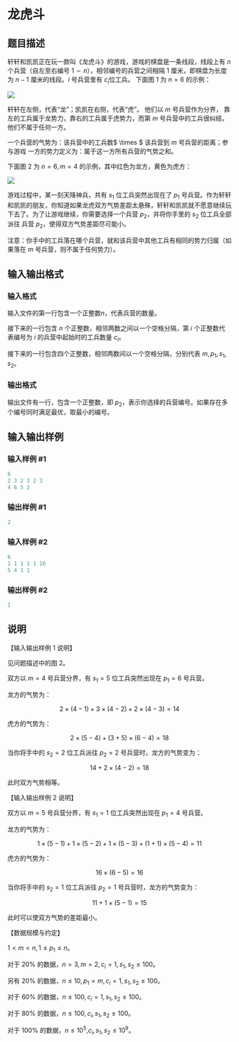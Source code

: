 # 龙虎斗

## 题目描述

轩轩和凯凯正在玩一款叫《龙虎斗》的游戏，游戏的棋盘是一条线段，线段上有 $n$ 个兵营（自左至右编号 $1 \sim n$），相邻编号的兵营之间相隔 $1$ 厘米，即棋盘为长度为 $n-1$ 厘米的线段。$i$ 号兵营里有 $c_i$位工兵。 下面图 1 为 $n=6$ 的示例：

![](https://cdn.luogu.com.cn/upload/pic/43224.png)

轩轩在左侧，代表“龙”；凯凯在右侧，代表“虎”。 他们以 $m$ 号兵营作为分界， 靠左的工兵属于龙势力，靠右的工兵属于虎势力，而第 $m$ 号兵营中的工兵很纠结，他们不属于任何一方。

一个兵营的气势为：该兵营中的工兵数$ \times $ 该兵营到 $m$ 号兵营的距离；参与游戏 一方的势力定义为：属于这一方所有兵营的气势之和。

下面图 2 为 $n = 6,m = 4$ 的示例，其中红色为龙方，黄色为虎方：

![](https://cdn.luogu.com.cn/upload/pic/43225.png)

游戏过程中，某一刻天降神兵，共有 $s_1$ 位工兵突然出现在了 $p_1$ 号兵营。作为轩轩和凯凯的朋友，你知道如果龙虎双方气势差距太悬殊，轩轩和凯凯就不愿意继续玩下去了。为了让游戏继续，你需要选择一个兵营 $p_2$，并将你手里的 $s_2$ 位工兵全部派往 兵营 $p_2$，使得双方气势差距尽可能小。

注意：你手中的工兵落在哪个兵营，就和该兵营中其他工兵有相同的势力归属（如果落在 $m$ 号兵营，则不属于任何势力）。

## 输入输出格式

### 输入格式

输入文件的第一行包含一个正整数$n$，代表兵营的数量。

接下来的一行包含 $n$ 个正整数，相邻两数之间以一个空格分隔，第 $i$ 个正整数代 表编号为 $i$ 的兵营中起始时的工兵数量 $c_i$。

接下来的一行包含四个正整数，相邻两数间以一个空格分隔，分别代表 $m,p_1,s_1,s_2$。

### 输出格式

输出文件有一行，包含一个正整数，即 $p_2$，表示你选择的兵营编号。如果存在多个编号同时满足最优，取最小的编号。 

## 输入输出样例

### 输入样例 #1

```cpp
6 
2 3 2 3 2 3 
4 6 5 2 
```


### 输出样例 #1

```cpp
2
```


### 输入样例 #2

```cpp
6 
1 1 1 1 1 16 
5 4 1 1
```


### 输出样例 #2

```cpp
1
```


## 说明

【输入输出样例 1 说明】

见问题描述中的图 2。

双方以 $m=4$ 号兵营分界，有 $s_1=5$ 位工兵突然出现在 $p_1=6$ 号兵营。

龙方的气势为：

$$2 \times (4-1)+3 \times (4-2)+2 \times (4-3) = 14$$

虎方的气势为：

$$2 \times (5 - 4) + (3 + 5) \times (6 - 4) = 18$$

当你将手中的 $s_2 = 2$ 位工兵派往 $p_2 = 2$ 号兵营时，龙方的气势变为：

$$14 + 2 \times (4 - 2) = 18$$

此时双方气势相等。

【输入输出样例 2 说明】

双方以 $m = 5$ 号兵营分界，有 $s_1 = 1$ 位工兵突然出现在 $p_1 = 4$ 号兵营。

龙方的气势为：

$$1 \times (5 - 1) + 1 \times (5 - 2) + 1 \times (5 - 3) + (1 + 1) \times (5 - 4) = 11$$

虎方的气势为：

$$16 \times (6 - 5) = 16$$

当你将手中的 $s_2 = 1$ 位工兵派往 $p_2 = 1$ 号兵营时，龙方的气势变为：

$$11 + 1 \times (5 - 1) = 15$$

此时可以使双方气势的差距最小。

【数据规模与约定】

$1 < m < n,1 ≤ p_1 ≤ n$。

对于 $20\%$ 的数据，$n = 3,m = 2, c_i = 1, s_1,s_2 ≤ 100$。

另有 $20\%$ 的数据，$n ≤ 10, p_1 = m, c_i = 1, s_1,s_2 ≤ 100$。

对于 $60\%$ 的数据，$n ≤ 100, c_i = 1, s_1,s_2 ≤ 100$。

对于 $80\%$ 的数据，$n ≤ 100, c_i,s_1,s_2 ≤ 100$。

对于 $100\%$ 的数据，$n≤10^5$,$c_i,s_1,s_2≤10^9$。 

